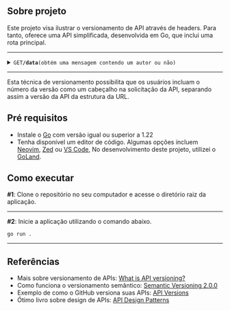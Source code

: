 ## Sobre projeto


Este projeto visa ilustrar o versionamento de API através de headers. Para tanto, oferece uma API simplificada, 
desenvolvida em Go, que inclui uma rota principal.

---

<details>
 <summary><code>GET</code><code><b>/data</b></code><code>(obtém uma mensagem contendo um autor ou não)</code></summary>

##### Headers

> | name          | type     | data type | description                                                      |
> |---------------|----------|-----------|------------------------------------------------------------------|
> | X-Api-Version | required | string    | Usar o [versionamento semântico](https://semver.org/lang/pt-BR/) |

##### Responses

> | http code | content-type       | response                                                          | version |
> |-----------|--------------------|-------------------------------------------------------------------|---------|
> | `200`     | `application/json` | `{ "message": "Hello from the data store!", "author": "Elias" } ` | v0.1.1  |
> | `200`     | `application/json` | `{ "message": "Hello from the data store!" } `                    | v0.1.0  |

##### Example cURL

> ```shell
> curl -H "X-Api-Version: v0.1.1" http://localhost:8080/data
> ```

</details>

---

Esta técnica de versionamento possibilita que os usuários incluam o número da versão como um cabeçalho na solicitação 
da API, separando assim a versão da API da estrutura da URL.

## Pré requisitos

* Instale o [Go](https://go.dev/dl/) com versão igual ou superior a 1.22
* Tenha disponível um editor de código. Algumas opções incluem [Neovim](https://neovim.io/), [Zed](https://zed.dev/)
ou [VS Code](https://code.visualstudio.com/), No desenvolvimento deste projeto, utilizei o 
[GoLand](https://www.jetbrains.com/pt-br/go/promo/).

## Como executar

**#1**: Clone o repositório no seu computador e acesse o diretório raiz da aplicação.

---

**#2**: Inicie a aplicação utilizando o comando abaixo.

```shell
go run .
```

---

## Referências

- Mais sobre versionamento de APIs: [What is API versioning?](https://www.postman.com/api-platform/api-versioning/)
- Como funciona o versionamento semântico: [Semantic Versioning 2.0.0](https://semver.org)
- Exemplo de como o GitHub versiona suas APIs: [API Versions](https://docs.github.com/en/rest/about-the-rest-api/api-versions?apiVersion=2022-11-28)
- Ótimo livro sobre design de APIs: [API Design Patterns](https://www.manning.com/books/api-design-patterns)